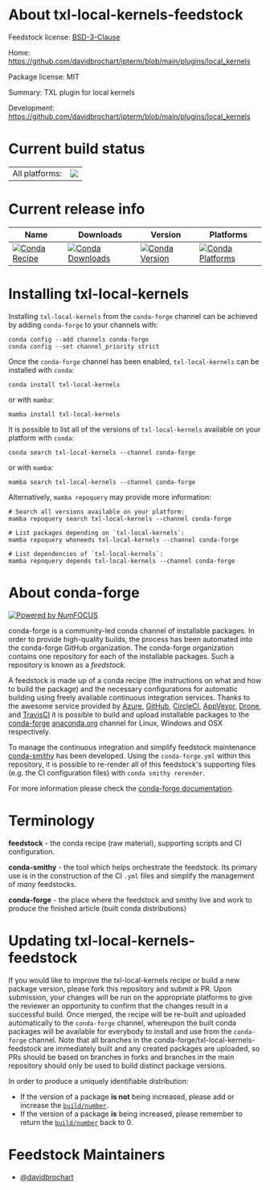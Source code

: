 About txl-local-kernels-feedstock
=================================

Feedstock license: [BSD-3-Clause](https://github.com/conda-forge/txl-local-kernels-feedstock/blob/main/LICENSE.txt)

Home: https://github.com/davidbrochart/jpterm/blob/main/plugins/local_kernels

Package license: MIT

Summary: TXL plugin for local kernels

Development: https://github.com/davidbrochart/jpterm/blob/main/plugins/local_kernels

Current build status
====================


<table><tr><td>All platforms:</td>
    <td>
      <a href="https://dev.azure.com/conda-forge/feedstock-builds/_build/latest?definitionId=22840&branchName=main">
        <img src="https://dev.azure.com/conda-forge/feedstock-builds/_apis/build/status/txl-local-kernels-feedstock?branchName=main">
      </a>
    </td>
  </tr>
</table>

Current release info
====================

| Name | Downloads | Version | Platforms |
| --- | --- | --- | --- |
| [![Conda Recipe](https://img.shields.io/badge/recipe-txl--local--kernels-green.svg)](https://anaconda.org/conda-forge/txl-local-kernels) | [![Conda Downloads](https://img.shields.io/conda/dn/conda-forge/txl-local-kernels.svg)](https://anaconda.org/conda-forge/txl-local-kernels) | [![Conda Version](https://img.shields.io/conda/vn/conda-forge/txl-local-kernels.svg)](https://anaconda.org/conda-forge/txl-local-kernels) | [![Conda Platforms](https://img.shields.io/conda/pn/conda-forge/txl-local-kernels.svg)](https://anaconda.org/conda-forge/txl-local-kernels) |

Installing txl-local-kernels
============================

Installing `txl-local-kernels` from the `conda-forge` channel can be achieved by adding `conda-forge` to your channels with:

```
conda config --add channels conda-forge
conda config --set channel_priority strict
```

Once the `conda-forge` channel has been enabled, `txl-local-kernels` can be installed with `conda`:

```
conda install txl-local-kernels
```

or with `mamba`:

```
mamba install txl-local-kernels
```

It is possible to list all of the versions of `txl-local-kernels` available on your platform with `conda`:

```
conda search txl-local-kernels --channel conda-forge
```

or with `mamba`:

```
mamba search txl-local-kernels --channel conda-forge
```

Alternatively, `mamba repoquery` may provide more information:

```
# Search all versions available on your platform:
mamba repoquery search txl-local-kernels --channel conda-forge

# List packages depending on `txl-local-kernels`:
mamba repoquery whoneeds txl-local-kernels --channel conda-forge

# List dependencies of `txl-local-kernels`:
mamba repoquery depends txl-local-kernels --channel conda-forge
```


About conda-forge
=================

[![Powered by
NumFOCUS](https://img.shields.io/badge/powered%20by-NumFOCUS-orange.svg?style=flat&colorA=E1523D&colorB=007D8A)](https://numfocus.org)

conda-forge is a community-led conda channel of installable packages.
In order to provide high-quality builds, the process has been automated into the
conda-forge GitHub organization. The conda-forge organization contains one repository
for each of the installable packages. Such a repository is known as a *feedstock*.

A feedstock is made up of a conda recipe (the instructions on what and how to build
the package) and the necessary configurations for automatic building using freely
available continuous integration services. Thanks to the awesome service provided by
[Azure](https://azure.microsoft.com/en-us/services/devops/), [GitHub](https://github.com/),
[CircleCI](https://circleci.com/), [AppVeyor](https://www.appveyor.com/),
[Drone](https://cloud.drone.io/welcome), and [TravisCI](https://travis-ci.com/)
it is possible to build and upload installable packages to the
[conda-forge](https://anaconda.org/conda-forge) [anaconda.org](https://anaconda.org/)
channel for Linux, Windows and OSX respectively.

To manage the continuous integration and simplify feedstock maintenance
[conda-smithy](https://github.com/conda-forge/conda-smithy) has been developed.
Using the ``conda-forge.yml`` within this repository, it is possible to re-render all of
this feedstock's supporting files (e.g. the CI configuration files) with ``conda smithy rerender``.

For more information please check the [conda-forge documentation](https://conda-forge.org/docs/).

Terminology
===========

**feedstock** - the conda recipe (raw material), supporting scripts and CI configuration.

**conda-smithy** - the tool which helps orchestrate the feedstock.
                   Its primary use is in the construction of the CI ``.yml`` files
                   and simplify the management of *many* feedstocks.

**conda-forge** - the place where the feedstock and smithy live and work to
                  produce the finished article (built conda distributions)


Updating txl-local-kernels-feedstock
====================================

If you would like to improve the txl-local-kernels recipe or build a new
package version, please fork this repository and submit a PR. Upon submission,
your changes will be run on the appropriate platforms to give the reviewer an
opportunity to confirm that the changes result in a successful build. Once
merged, the recipe will be re-built and uploaded automatically to the
`conda-forge` channel, whereupon the built conda packages will be available for
everybody to install and use from the `conda-forge` channel.
Note that all branches in the conda-forge/txl-local-kernels-feedstock are
immediately built and any created packages are uploaded, so PRs should be based
on branches in forks and branches in the main repository should only be used to
build distinct package versions.

In order to produce a uniquely identifiable distribution:
 * If the version of a package **is not** being increased, please add or increase
   the [``build/number``](https://docs.conda.io/projects/conda-build/en/latest/resources/define-metadata.html#build-number-and-string).
 * If the version of a package **is** being increased, please remember to return
   the [``build/number``](https://docs.conda.io/projects/conda-build/en/latest/resources/define-metadata.html#build-number-and-string)
   back to 0.

Feedstock Maintainers
=====================

* [@davidbrochart](https://github.com/davidbrochart/)

